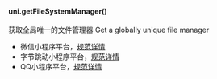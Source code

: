 
#### uni.getFileSystemManager()

获取全局唯一的文件管理器
Get a globally unique file manager

- 微信小程序平台，[规范详情](https://developers.weixin.qq.com/miniprogram/dev/api/wx.getFileSystemManager.html)
- 字节跳动小程序平台，[规范详情](https://developer.open-douyin.com/docs/resource/zh-CN/interaction/develop/api/file/tt-get-file-system-manager/)
- QQ小程序平台，[规范详情](https://q.qq.com/wiki/develop/miniprogram/API/file/qq.getFileSystemManager.html)